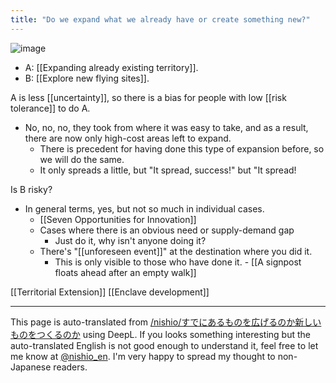 ```yaml
---
title: "Do we expand what we already have or create something new?"
---
```


![image](https://gyazo.com/a4d66f8743808dbd63542b59e320c7c5/thumb/1000)

- A: [[Expanding already existing territory]].
- B: [[Explore new flying sites]].

A is less [[uncertainty]], so there is a bias for people with low [[risk tolerance]] to do A.
- No, no, no, they took from where it was easy to take, and as a result, there are now only high-cost areas left to expand.
    - There is precedent for having done this type of expansion before, so we will do the same.
    - It only spreads a little, but "It spread, success!" but "It spread!

Is B risky?
- In general terms, yes, but not so much in individual cases.
    - [[Seven Opportunities for Innovation]]
    - Cases where there is an obvious need or supply-demand gap
        - Just do it, why isn't anyone doing it?
    - There's "[[unforeseen event]]" at the destination where you did it.
        - This is only visible to those who have done it.
                - [[A signpost floats ahead after an empty walk]]

[[Territorial Extension]]
[[Enclave development]]


---
This page is auto-translated from [/nishio/すでにあるものを広げるのか新しいものをつくるのか](https://scrapbox.io/nishio/すでにあるものを広げるのか新しいものをつくるのか) using DeepL. If you looks something interesting but the auto-translated English is not good enough to understand it, feel free to let me know at [@nishio_en](https://twitter.com/nishio_en). I'm very happy to spread my thought to non-Japanese readers.